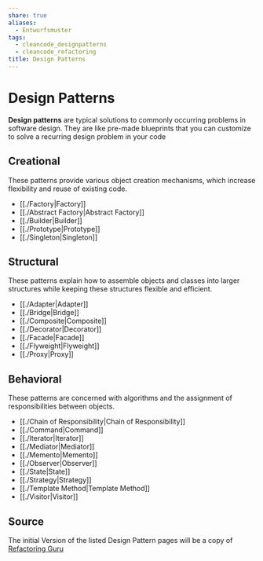 ```yaml
---
share: true
aliases:
  - Entwurfsmuster
tags:
  - cleancode_designpatterns
  - cleancode_refactoring
title: Design Patterns
---
```

# Design Patterns
**Design patterns** are typical solutions to commonly occurring problems in software design. They are like pre-made blueprints that you can customize to solve a recurring design problem in your code

## Creational
These patterns provide various object creation mechanisms, which increase flexibility and reuse of existing code.
- [[./Factory|Factory]]
- [[./Abstract Factory|Abstract Factory]]
- [[./Builder|Builder]]
- [[./Prototype|Prototype]]
- [[./Singleton|Singleton]]
## Structural
These patterns explain how to assemble objects and classes into larger structures while keeping these structures flexible and efficient.
- [[./Adapter|Adapter]]
- [[./Bridge|Bridge]]
- [[./Composite|Composite]]
- [[./Decorator|Decorator]]
- [[./Facade|Facade]]
- [[./Flyweight|Flyweight]]
- [[./Proxy|Proxy]]

## Behavioral
These patterns are concerned with algorithms and the assignment of responsibilities between objects.
- [[./Chain of Responsibility|Chain of Responsibility]]
- [[./Command|Command]]
- [[./Iterator|Iterator]]
- [[./Mediator|Mediator]]
- [[./Memento|Memento]]
- [[./Observer|Observer]]
- [[./State|State]]
- [[./Strategy|Strategy]]
- [[./Template Method|Template Method]]
- [[./Visitor|Visitor]]

## Source
The initial Version of the listed Design Pattern pages will be a copy of [Refactoring Guru](https://refactoring.guru/design-patterns)